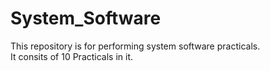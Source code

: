 # System_Software
This repository is for performing system software practicals. <br>
It consits of 10 Practicals in it.

